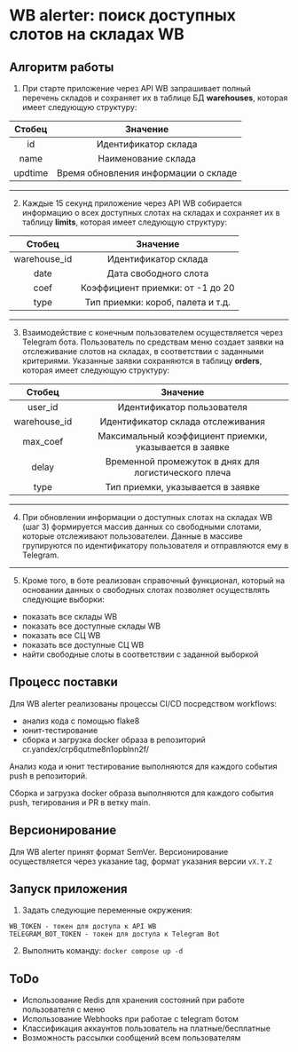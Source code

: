 # WB alerter: поиск доступных слотов на складах WB

## Алгоритм работы

1. При старте приложение через API WB запрашивает полный перечень складов и сохраняет их в таблице БД **warehouses**, которая имеет следующую структуру:

| Стобец | Значение |
| :---: | :---: | 
| id | Идентификатор склада |
| name | Наименование склада |
| updtime | Время обновления информации о складе |
---
2. Каждые 15 секунд приложение через API WB собирается информацию о всех доступных слотах на складах и сохраняет их в таблицу **limits**, которая имеет следующую структуру:

| Стобец | Значение |
| :---: | :---: | 
| warehouse_id | Идентификатор склада |
| date | Дата свободного слота |
| coef | Коэффициент приемки: от -1 до 20 |
| type | Тип приемки: короб, палета и т.д. |
---
3. Взаимодействие с конечным пользователем осуществляется через Telegram бота. Пользователь по средствам меню создает заявки на отслеживание слотов на складах, в соответствии с заданными критериями. Указанные заявки сохраняются в таблицу **orders**, которая имеет следующую структуру:

| Стобец        | Значение |
|  :---:        | :---: | 
|  user_id      | Идентификатор пользователя |
|  warehouse_id | Идентификатор склада отслеживания  |
|  max_coef     | Максимальный коэффициент приемки, указывается в заявке |
|  delay  | Временной промежуток в днях для логистического плеча |
|  type | Тип приемки, указывается в заявке |
---
4. При обновлении информации о доступных слотах на складах WB (шаг 3) формируется массив данных со свободными слотами, которые отслеживают пользователеи. Данные в массиве групируются по идентификатору пользователя и отправляются ему в Telegram.
---
5. Кроме того, в боте реализован справочный функционал, который на основании данных о свободных слотах позволяет осуществлять следующие выборки:
- показать все склады WB
- показать все доступные склады WB
- показать все СЦ WB
- показать все доступные СЦ WB
- найти свободные слоты в соответствии с заданной выборкой

## Процесс поставки

Для WB alerter реализованы процессы CI/CD посредством workflows:
- анализ кода с помощью flake8
- юнит-тестирование
- сборка и загрузка docker образа в репозиторий cr.yandex/crp6qutme8n1opblnn2f/

Анализ кода и юнит тестирование выполняются для каждого события push в репозиторий.

Сборка и загрузка docker образа выполняются для каждого события push, тегирования и PR в ветку main.

## Версионирование

Для WB alerter принят формат SemVer. Версионирование осуществляется через указание tag, формат указания версии `vX.Y.Z`

## Запуск приложения

1. Задать следующие переменные окружения:
```
WB_TOKEN - токен для доступа к API WB
TELEGRAM_BOT_TOKEN - токен для доступа к Telegram Bot
```
2. Выполнить команду:
`docker compose up -d`

## ToDo

- Использование Redis для хранения состояний при работе пользователя с меню
- Использование Webhooks при работае с telegram ботом
- Классификация аккаунтов пользователь на платные/бесплатные
- Возможность рассылки сообщений всем пользователям

